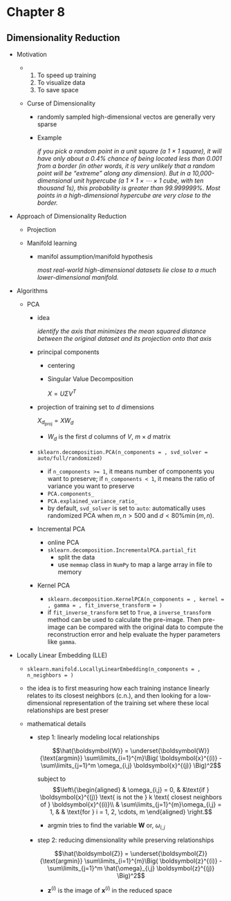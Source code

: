 # Chapter 8

## Dimensionality Reduction

* Motivation

  * 1. To speed up training
    2. To visualize data
    3. To save space
  * Curse of Dimensionality

    * randomly sampled high-dimensional vectos are generally very sparse

    * Example

      *if you pick a random point in a unit square (a 1 × 1 square), it will have only about a 0.4% chance of being located less than 0.001 from a border (in other words, it is very unlikely that a random point will be “extreme” along any dimension). But in a 10,000-dimensional unit hypercube (a 1 × 1 × ⋯ × 1 cube, with ten thousand 1s), this probability is greater than 99.999999%. Most points in a high-dimensional hypercube are very close to the border.*

* Approach of Dimensionality Reduction

  * Projection

  * Manifold learning

    * manifol assumption/manifold hypothesis

      *most real-world high-dimensional datasets lie close to a much lower-dimensional manifold.*

* Algorithms

  * PCA

    * idea

      *identify the axis that minimizes the mean squared distance between the original dataset and its projection onto that axis*

    * principal components

      * centering

      * Singular Value Decomposition

        $X = U \Sigma V^T$

    * projection of training set to $d$ dimensions

      $X_{d_\text{proj}} = X W_d$

      * $W_d$ is the first $d$ columns of $V$, $m\times d$ matrix

    * `sklearn.decomposition.PCA(n_components = , svd_solver = auto/full/randomized)`
      * if `n_components >= 1`, it means number of components you want to preserve; if `n_components < 1`, it means the ratio of variance you want to preserve
      * `PCA.components_`
      * `PCA.explained_variance_ratio_`
      * by default, `svd_solver` is set to `auto`: automatically uses randomized PCA when $m, n > 500$ and $d < 80\% \min(m,n)$.
    * Incremental PCA
      * online PCA
      * `sklearn.decomposition.IncrementalPCA.partial_fit`
        * split the data
        * use `memmap` class in `NumPy` to map a large array in file to memory
    * Kernel PCA
      * `sklearn.decomposition.KernelPCA(n_components = , kernel = , gamma = , fit_inverse_transform = )`
      * if `fit_inverse_transform` set to `True`, a `inverse_transform` method can be used to calculate the pre-image. Then pre-image can be compared with the original data to compute the reconstruction error and help evaluate the hyper parameters like `gamma`.
  
* Locally Linear Embedding (LLE)
  
  * `sklearn.manifold.LocallyLinearEmbedding(n_components = , n_neighbors = )`
  
  * the idea is to first measuring how each training instance linearly relates to its closest neighbors (c.n.), and then looking for a low-dimensional representation of the training set where these local relationships are best preser
  
  * mathematical details
  
    * step 1: linearly modeling local relationships
  
      $$\hat{\boldsymbol{W}} = \underset{\boldsymbol{W}}{\text{argmin}} \sum\limits_{i=1}^{m}\Big( \boldsymbol{x}^{(i)} - \sum\limits_{j=1}^m \omega_{i,j} \boldsymbol{x}^{(j)} \Big)^2$$
  
      subject to $$\left\{\begin{aligned} & \omega_{i,j} = 0, & &\text{if } \boldsymbol{x}^{(j)} \text{ is not the } k \text{ closest neighbors of } \boldsymbol{x}^{(i)}\\ & \sum\limits_{j=1}^{m}\omega_{i,j} = 1, & & \text{for } i = 1, 2, \cdots, m \end{aligned} \right.$$
  
      * $\text{argmin}$ tries to find the variable $\boldsymbol{W}$ or, $\omega_{i,j}$
  
    * step 2: reducing dimensionality while preserving relationships
  
      $$\hat{\boldsymbol{Z}} = \underset{\boldsymbol{Z}}{\text{argmin}} \sum\limits_{i=1}^{m}\Big( \boldsymbol{z}^{(i)} - \sum\limits_{j=1}^m \hat{\omega}_{i,j} \boldsymbol{z}^{(j)} \Big)^2$$
  
        * $\boldsymbol{z}^{(i)}$ is the image of $\boldsymbol{x}^{(i)}$ in the reduced space
